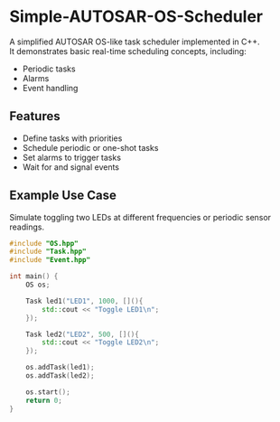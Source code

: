 # Simple-AUTOSAR-OS-Scheduler

A simplified AUTOSAR OS-like task scheduler implemented in C++.  
It demonstrates basic real-time scheduling concepts, including:

- Periodic tasks
- Alarms
- Event handling

## Features

- Define tasks with priorities
- Schedule periodic or one-shot tasks
- Set alarms to trigger tasks
- Wait for and signal events

## Example Use Case

Simulate toggling two LEDs at different frequencies or periodic sensor readings.

```cpp
#include "OS.hpp"
#include "Task.hpp"
#include "Event.hpp"

int main() {
    OS os;

    Task led1("LED1", 1000, [](){ 
        std::cout << "Toggle LED1\n"; 
    });

    Task led2("LED2", 500, [](){ 
        std::cout << "Toggle LED2\n"; 
    });

    os.addTask(led1);
    os.addTask(led2);

    os.start();
    return 0;
}
